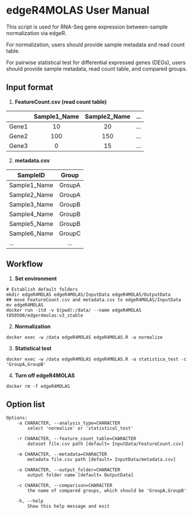 # edgeR4MOLAS User Manual

This script is used for RNA-Seq gene expression between-sample normalization via edgeR.</n> 

For normalization, users should provide sample metadata and read count table.</n>

For pairwise statistical test for differential expressed genes (DEGs), users should provide sample metadata, read count table, and compared groups.

## Input format
1. **FeatureCount.csv (read count table)**

|       | Sample1_Name | Sample2_Name | ... |
| ------|:------------:|:------------:|:---:|
| Gene1 | 10    | 20  | ... |
| Gene2 | 100   | 150 | ... |
| Gene3 | 0     | 15  | ... |

2. **metadata.csv**

| SampleID | Group |
| ---------|:--------:|
| Sample1_Name | GroupA |
| Sample2_Name | GroupA |
| Sample3_Name | GroupB |
| Sample4_Name | GroupB |
| Sample5_Name | GroupB |
| Sample6_Name | GroupC |
| ... | ... |

## Workflow

1. **Set environment**
```
# Establish default folders
mkdir edgeR4MOLAS edgeR4MOLAS/InputData edgeR4MOLAS/OutputData
## move FeatureCount.csv and metadata.csv to edgeR4MOLAS/InputData
mv edgeR4MOLAS
docker run -itd -v $(pwd):/data/ --name edgeR4MOLAS t050508/edger4molas:v3_stable
```

2. **Normalization**
```
docker exec -w /data edgeR4MOLAS edgeR4MOLAS.R -a normalize
```

3. **Statistical test**
```
docker exec -w /data edgeR4MOLAS edgeR4MOLAS.R -a statistica_test -c 'GroupA,GroupB'
```

4. **Turn off edgeR4MOLAS**
```
docker rm -f edgeR4MOLAS
```

## Option list
```
Options:
	-a CHARACTER, --analysis_type=CHARACTER
		select 'normalize' or 'statistical_test'

	-r CHARACTER, --feature_count_table=CHARACTER
		dataset file.csv path [default= InputData/FeatureCount.csv]

	-m CHARACTER, --metadata=CHARACTER
		metadata file.csv path [default= InputData/metadata.csv]

	-o CHARACTER, --output_folder=CHARACTER
		output folder name [default= OutputData]

	-c CHARACTER, --comparison=CHARACTER
		the name of compared groups, which should be 'GroupA,GroupB'

	-h, --help
		Show this help message and exit
```


